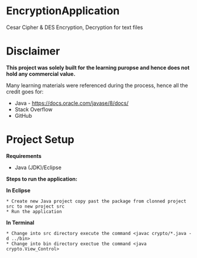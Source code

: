 # EncryptionApplication
Cesar Cipher &amp; DES Encryption, Decryption for text files 

# Disclaimer
**This project was solely built for the learning puropse and hence does not hold any commercial value.**

Many learning materials were referenced during the process, hence all the credit goes for:

- Java - https://docs.oracle.com/javase/8/docs/
- Stack Overflow
- GitHub

# Project Setup

**Requirements**

  - Java (JDK)/Eclipse
  
**Steps to run the application:**

**In Eclipse**
  
    * Create new Java project copy past the package from clonned project src to new project src
    * Run the application
    
**In Terminal**

    * Change into src directory execute the command <javac crypto/*.java -d ../bin>
    * Change into bin directory exectue the command <java crypto.View_Control>
